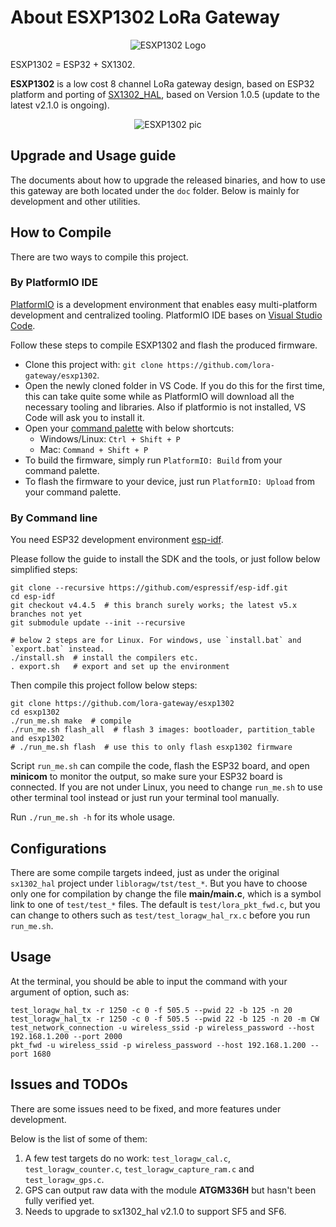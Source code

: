 # About ESXP1302 LoRa Gateway

<p align="center">
  <img src="https://github.com/lora-gateway/esxp1302/raw/main/doc/esxp1302-logo.png" alt="ESXP1302 Logo"/>
</p>

ESXP1302 = ESP32 + SX1302.

**ESXP1302** is a low cost 8 channel LoRa gateway design, based on ESP32 platform and porting of
[SX1302\_HAL](https://github.com/Lora-net/sx1302_hal), based on Version 1.0.5 (update to the latest v2.1.0 is ongoing).

<p align="center">
  <img src="https://github.com/lora-gateway/esxp1302/raw/main/doc/esxp1302.jpg" alt="ESXP1302 pic"/>
</p>

## Upgrade and Usage guide

The documents about how to upgrade the released binaries, and how to use this gateway are both located under the `doc` folder.
Below is mainly for development and other utilities.


## How to Compile

There are two ways to compile this project.

### By PlatformIO IDE

[PlatformIO](https://platformio.org/) is a development environment that enables easy multi-platform development and centralized tooling. PlatformIO IDE bases on [Visual Studio Code](https://code.visualstudio.com/).

Follow these steps to compile ESXP1302 and flash the produced firmware.

- Clone this project with: `git clone https://github.com/lora-gateway/esxp1302`.
- Open the newly cloned folder in VS Code. If you do this for the first time, this can take quite some while as PlatformIO will download all the necessary tooling and libraries. Also if platformio is not installed, VS Code will ask you to install it.
- Open your [command palette](https://code.visualstudio.com/docs/getstarted/userinterface#_command-palette) with below shortcuts:
    - Windows/Linux: `Ctrl + Shift + P`
    - Mac: `Command + Shift + P`
- To build the firmware, simply run `PlatformIO: Build` from your command palette.
- To flash the firmware to your device, just run `PlatformIO: Upload` from your command palette.

### By Command line

You need ESP32 development environment [esp-idf](https://github.com/espressif/esp-idf).

Please follow the guide to install the SDK and the tools, or just follow below simplified steps:
```shell
git clone --recursive https://github.com/espressif/esp-idf.git
cd esp-idf
git checkout v4.4.5  # this branch surely works; the latest v5.x branches not yet
git submodule update --init --recursive

# below 2 steps are for Linux. For windows, use `install.bat` and `export.bat` instead.
./install.sh  # install the compilers etc.
. export.sh   # export and set up the environment
```

Then compile this project follow below steps:
```shell
git clone https://github.com/lora-gateway/esxp1302
cd esxp1302
./run_me.sh make  # compile
./run_me.sh flash_all  # flash 3 images: bootloader, partition_table and esxp1302
# ./run_me.sh flash  # use this to only flash esxp1302 firmware
```

Script `run_me.sh` can compile the code, flash the ESP32 board, and open **minicom** to monitor the output, so make sure your ESP32 board is connected.
If you are not under Linux, you need to change `run_me.sh` to use other terminal tool instead or just run your terminal tool manually.

Run `./run_me.sh -h` for its whole usage.


## Configurations

There are some compile targets indeed, just as under the original `sx1302_hal` project under `libloragw/tst/test_*`.
But you have to choose only one for compilation by change the file **main/main.c**, which is a symbol link to one of `test/test_*` files.
The default is `test/lora_pkt_fwd.c`, but you can change to others such as `test/test_loragw_hal_rx.c` before you run `run_me.sh`.


## Usage

At the terminal, you should be able to input the command with your argument of option, such as:
```shell
test_loragw_hal_tx -r 1250 -c 0 -f 505.5 --pwid 22 -b 125 -n 20
test_loragw_hal_tx -r 1250 -c 0 -f 505.5 --pwid 22 -b 125 -n 20 -m CW
test_network_connection -u wireless_ssid -p wireless_password --host 192.168.1.200 --port 2000
pkt_fwd -u wireless_ssid -p wireless_password --host 192.168.1.200 --port 1680
```


## Issues and TODOs

There are some issues need to be fixed, and more features under development.

Below is the list of some of them:
1. A few test targets do no work: `test_loragw_cal.c`, `test_loragw_counter.c`, `test_loragw_capture_ram.c` and `test_loragw_gps.c`.
2. GPS can output raw data with the module **ATGM336H** but hasn't been fully verified yet.
3. Needs to upgrade to sx1302\_hal v2.1.0 to support SF5 and SF6.

